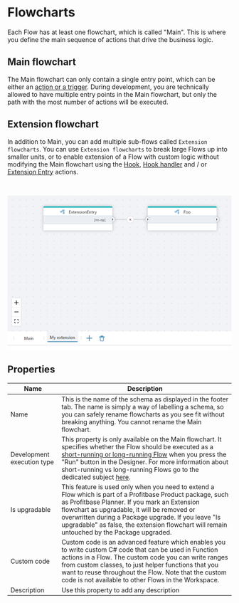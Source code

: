 # Flowcharts

Each Flow has at least one flowchart, which is called "Main". This is where you define the main sequence of actions that drive the business logic.

## Main flowchart

The Main flowchart can only contain a single entry point, which can be either an [action or a trigger](actions-and-triggers.md). During development, you are technically allowed to have multiple entry points in the Main flowchart, but only the path with the most number of actions will be executed.

## Extension flowchart

In addition to Main, you can add multiple sub-flows called `Extension flowcharts`. You can use `Extension flowcharts` to break large Flows up into smaller units, or to enable extension of a Flow with custom logic without modifying the Main flowchart using the [Hook](../actions/built-in/flow-hook.md), [Hook handler](../actions/built-in/flow-hook-handler.md) and / or [Extension Entry](../actions/built-in/extension-entry.md) actions.

<br/>

![img](../../../images/schemas.png)


## Properties

| Name            | Description                   |
|-----------------|-------------------------------|
| Name            | This is the name of the schema as displayed in the footer tab. The name is simply a way of labelling a schema, so you can safely rename flowcharts as you see fit without breaking anything. You cannot rename the Main flowchart.|
| Development execution type | This property is only available on the Main flowchart. It specifies whether the Flow should be executed as a [short-running or long-running Flow](../flows/long-vs-short-running-flows.md) when you press the "Run" button in the Designer. For more information about short-running vs long-running Flows go to the dedicated subject [here](../flows/long-vs-short-running-flows.md). |
| Is upgradable     | This feature is used only when you need to extend a Flow which is part of a Profitbase Product package, such as Profitbase Planner. If you mark an Extension flowchart as upgradable, it will be removed or overwritten during a Package upgrade. If you leave "Is upgradable" as false, the extension flowchart will remain untouched by the Package upgraded. |
| Custom code    | Custom code is an advanced feature which enables you to write custom C# code that can be used in Function actions in a Flow. The custom code you can write ranges from custom classes, to just helper functions that you want to reuse throughout the Flow. Note that the custom code is not available to other Flows in the Workspace. |
| Description     | Use this property to add any description |
